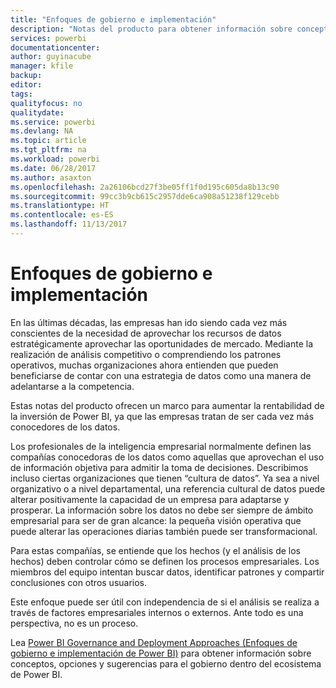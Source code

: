 ```yaml
---
title: "Enfoques de gobierno e implementación"
description: "Notas del producto para obtener información sobre conceptos, opciones y sugerencias para el gobierno dentro del ecosistema de Power BI."
services: powerbi
documentationcenter: 
author: guyinacube
manager: kfile
backup: 
editor: 
tags: 
qualityfocus: no
qualitydate: 
ms.service: powerbi
ms.devlang: NA
ms.topic: article
ms.tgt_pltfrm: na
ms.workload: powerbi
ms.date: 06/28/2017
ms.author: asaxton
ms.openlocfilehash: 2a26106bcd27f3be05ff1f0d195c605da8b13c90
ms.sourcegitcommit: 99cc3b9cb615c2957dde6ca908a51238f129cebb
ms.translationtype: HT
ms.contentlocale: es-ES
ms.lasthandoff: 11/13/2017
---
```

# <a name="governance-and-deployment-approaches"></a>Enfoques de gobierno e implementación
En las últimas décadas, las empresas han ido siendo cada vez más conscientes de la necesidad de aprovechar los recursos de datos estratégicamente aprovechar las oportunidades de mercado. Mediante la realización de análisis competitivo o comprendiendo los patrones operativos, muchas organizaciones ahora entienden que pueden beneficiarse de contar con una estrategia de datos como una manera de adelantarse a la competencia.  

Estas notas del producto ofrecen un marco para aumentar la rentabilidad de la inversión de Power BI, ya que las empresas tratan de ser cada vez más conocedores de los datos.

Los profesionales de la inteligencia empresarial normalmente definen las compañías conocedoras de los datos como aquellas que aprovechan el uso de información objetiva para admitir la toma de decisiones.  Describimos incluso ciertas organizaciones que tienen “cultura de datos”.
Ya sea a nivel organizativo o a nivel departamental, una referencia cultural de datos puede alterar positivamente la capacidad de un empresa para adaptarse y prosperar.  La información sobre los datos no debe ser siempre de ámbito empresarial para ser de gran alcance: la pequeña visión operativa que puede alterar las operaciones diarias también puede ser transformacional.

Para estas compañías, se entiende que los hechos (y el análisis de los hechos) deben controlar cómo se definen los procesos empresariales. Los miembros del equipo intentan buscar datos, identificar patrones y compartir conclusiones con otros usuarios. 

Este enfoque puede ser útil con independencia de si el análisis se realiza a través de factores empresariales internos o externos. Ante todo es una perspectiva, no es un proceso.

Lea [Power BI Governance and Deployment Approaches (Enfoques de gobierno e implementación de Power BI)](http://go.microsoft.com/fwlink/?LinkId=785915&clcid=0x409) para obtener información sobre conceptos, opciones y sugerencias para el gobierno dentro del ecosistema de Power BI.

